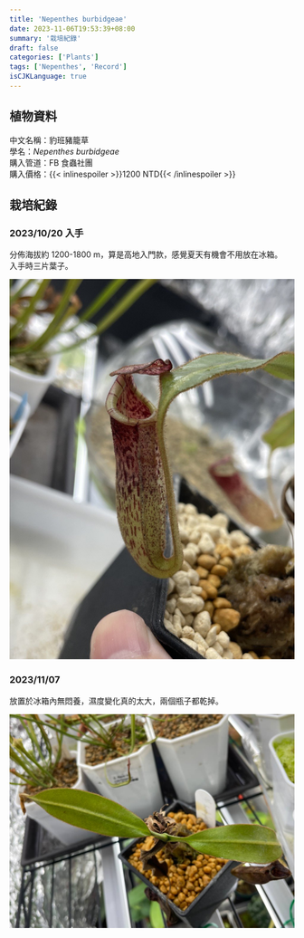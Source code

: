 ```yaml
---
title: 'Nepenthes burbidgeae'
date: 2023-11-06T19:53:39+08:00
summary: '栽培紀錄'
draft: false
categories: ['Plants']
tags: ['Nepenthes', 'Record']
isCJKLanguage: true
---
```


## 植物資料

中文名稱：豹班豬籠草  
學名：*Nepenthes burbidgeae*  
購入管道：FB 食蟲社團  
購入價格：{{< inlinespoiler >}}1200 NTD{{< /inlinespoiler >}}  

## 栽培紀錄

### 2023/10/20 入手

分佈海拔約 1200-1800 m，算是高地入門款，感覺夏天有機會不用放在冰箱。  
入手時三片葉子。  

![2023-10-20](./images/2023-10-20.jpg)

### 2023/11/07

放置於冰箱內無悶養，濕度變化真的太大，兩個瓶子都乾掉。  

![2023-11-07](./images/2023-11-07.jpg)
